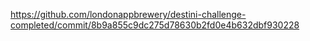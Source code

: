 https://github.com/londonappbrewery/destini-challenge-completed/commit/8b9a855c9dc275d78630b2fd0e4b632dbf930228